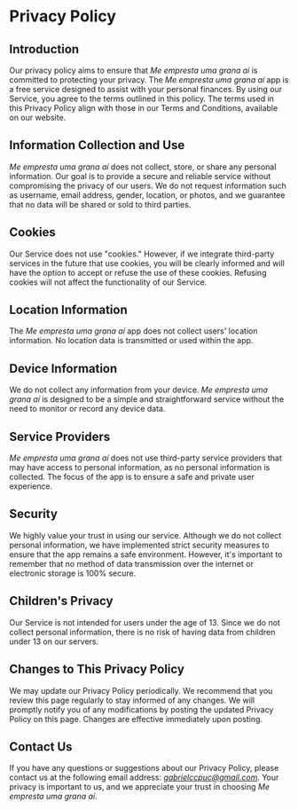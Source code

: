 # Privacy Policy

## Introduction
Our privacy policy aims to ensure that *Me empresta uma grana aí* is committed to protecting your privacy. The *Me empresta uma grana aí* app is a free service designed to assist with your personal finances. By using our Service, you agree to the terms outlined in this policy. The terms used in this Privacy Policy align with those in our Terms and Conditions, available on our website.

## Information Collection and Use
*Me empresta uma grana aí* does not collect, store, or share any personal information. Our goal is to provide a secure and reliable service without compromising the privacy of our users. We do not request information such as username, email address, gender, location, or photos, and we guarantee that no data will be shared or sold to third parties.

## Cookies
Our Service does not use "cookies." However, if we integrate third-party services in the future that use cookies, you will be clearly informed and will have the option to accept or refuse the use of these cookies. Refusing cookies will not affect the functionality of our Service.

## Location Information
The *Me empresta uma grana aí* app does not collect users' location information. No location data is transmitted or used within the app.

## Device Information
We do not collect any information from your device. *Me empresta uma grana aí* is designed to be a simple and straightforward service without the need to monitor or record any device data.

## Service Providers
*Me empresta uma grana aí* does not use third-party service providers that may have access to personal information, as no personal information is collected. The focus of the app is to ensure a safe and private user experience.

## Security
We highly value your trust in using our service. Although we do not collect personal information, we have implemented strict security measures to ensure that the app remains a safe environment. However, it's important to remember that no method of data transmission over the internet or electronic storage is 100% secure.

## Children's Privacy
Our Service is not intended for users under the age of 13. Since we do not collect personal information, there is no risk of having data from children under 13 on our servers.

## Changes to This Privacy Policy
We may update our Privacy Policy periodically. We recommend that you review this page regularly to stay informed of any changes. We will promptly notify you of any modifications by posting the updated Privacy Policy on this page. Changes are effective immediately upon posting.

## Contact Us
If you have any questions or suggestions about our Privacy Policy, please contact us at the following email address: *gabrielccpuc@gmail.com*. Your privacy is important to us, and we appreciate your trust in choosing *Me empresta uma grana aí*.
